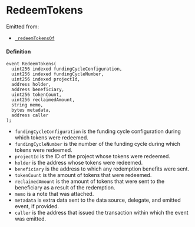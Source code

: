 # RedeemTokens

Emitted from:

* [`_redeemTokensOf`](/api/contracts/or-abstract/jbpayoutredemptionpaymentterminal/write/-_redeemtokensof.md)

#### Definition

```
event RedeemTokens(
  uint256 indexed fundingCycleConfiguration,
  uint256 indexed fundingCycleNumber,
  uint256 indexed projectId,
  address holder,
  address beneficiary,
  uint256 tokenCount,
  uint256 reclaimedAmount,
  string memo,
  bytes metadata,
  address caller
);
```

* `fundingCycleConfiguration` is the funding cycle configuration during which tokens were redeemed.
* `fundingCycleNumber` is the number of the funding cycle during which tokens were redeemed.
* `projectId` is the ID of the project whose tokens were redeemed.
* `holder` is the address whose tokens were redeemed.
* `beneficiary` is the address to which any redemption benefits were sent.
* `tokenCount` is the amount of tokens that were redeemed.
* `reclaimedAmount` is the amount of tokens that were sent to the beneficiary as a result of the redemption.
* `memo` is a note that was attached.
* `metadata` is extra data sent to the data source, delegate, and emitted event, if provided.
* `caller` is the address that issued the transaction within which the event was emitted.
